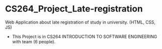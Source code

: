 ﻿# CS264_Project_Late-registration


Web Application about late registration of study in university. (HTML, CSS, JS)
- This Project is in CS264 INTRODUCTION TO SOFTWARE ENGINEERING with team (6 people).
